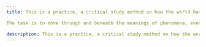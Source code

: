 ```yaml
---
title: This is a practice, a critical study method on how the world has already ended.

The task is to move through and beneath the meanings of phenomena, events, and material concerns so as to explore their implications within the everyday. The necessity of this critique, to quote David Harvey, is “the epistemological underpinning for any attempt to integrate everyday material concerns into broader frameworks.”

description: This is a practice, a critical study method on how the world has already ended.
--- 
```

